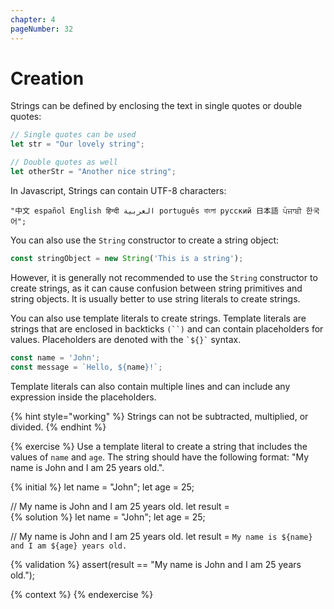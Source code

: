 ```yaml
---
chapter: 4
pageNumber: 32
---
```

# Creation

Strings can be defined by enclosing the text in single quotes or double quotes:

```javascript
// Single quotes can be used
let str = "Our lovely string";

// Double quotes as well
let otherStr = "Another nice string";
```

In Javascript, Strings can contain UTF-8 characters:

```
"中文 español English हिन्दी العربية português বাংলা русский 日本語 ਪੰਜਾਬੀ 한국어";
```

You can also use the `String` constructor to create a string object:

```javascript
const stringObject = new String('This is a string');
```

However, it is generally not recommended to use the `String` constructor to create strings, as it can cause confusion between string primitives and string objects. It is usually better to use string literals to create strings.

You can also use template literals to create strings. Template literals are strings that are enclosed in backticks `(``)` and can contain placeholders for values. Placeholders are denoted with the `` `${}` `` syntax.

```javascript
const name = 'John';
const message = `Hello, ${name}!`;
```

Template literals can also contain multiple lines and can include any expression inside the placeholders.

{% hint style="working" %}
Strings can not be subtracted, multiplied, or divided.
{% endhint %}

{% exercise %}
Use a template literal to create a string that includes the values of `name` and `age`. The string should have the following format: "My name is John and I am 25 years old.".

{% initial %}
let name = "John";
let age = 25;

// My name is John and I am 25 years old.
let result =  
{% solution %}
let name = "John";
let age = 25;

// My name is John and I am 25 years old.
let result = `My name is ${name} and I am ${age} years old.`

{% validation %}
assert(result == "My name is John and I am 25 years old.");

{% context %}
{% endexercise %}
